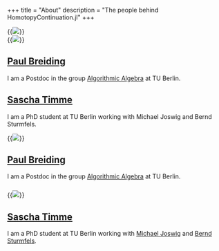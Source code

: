 +++
title = "About"
description = "The people behind HomotopyContinuation.jl"
+++

<div class="hide-sm">
<div class="row">
    <div class="col col-6">
        {{<image src="/images/pic_paul.jpg" class="about-image" >}}
    </div>
    <div class="col col-6">
        {{<image src="/images/pic_sascha.jpg" class="about-image" >}}
    </div>
</div>
<div class="row">
    <div class="col col-6">
        <h2><a href="http://page.math.tu-berlin.de/~breiding/">Paul Breiding</a></h2>
        <p>I am a Postdoc in the group <a href="https://www.math.tu-berlin.de/fachgebiete_ag_diskalg/fachgebiet_algorithmische_algebra/v_menue/algorithmische_algebra/">Algorithmic Algebra</a> at TU Berlin.</p>
    </div>
    <div class="col col-6">
        <h2><a href="https://sascha.timme.xyz">Sascha Timme</a></h2>
        <p>I am a PhD student at TU Berlin working with Michael Joswig and Bernd Sturmfels.</p>
    </div>
</div>
</div>

<div class="show-sm">
<div class="row">
    <div class="col col-6">
        {{<image src="/images/pic_paul.jpg" class="about-image" >}}
    </div>
    <div class="col col-6">
        <h2><a href="http://page.math.tu-berlin.de/~breiding/">Paul Breiding</a></h2>
        <p>I am a Postdoc in the group <a href="https://www.math.tu-berlin.de/fachgebiete_ag_diskalg/fachgebiet_algorithmische_algebra/v_menue/algorithmische_algebra/">Algorithmic Algebra</a> at TU Berlin.</p>
    </div>
</div>
<div style="margin-top:24px">

<div class="row">
    <div class="col col-6">
        {{<image src="/images/pic_sascha.jpg" class="about-image" >}}
    </div>
    <div class="col col-6">
        <h2><a href="http://sascha.timme.xyz">Sascha Timme</a></h2>
        <p>I am a PhD student at TU Berlin working with <a href="https://page.math.tu-berlin.de/~joswig/">Michael Joswig</a> and
        <a href="https://math.berkeley.edu/~bernd/">Bernd Sturmfels</a>.</p>
    </div>
</div> 
</div>
